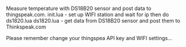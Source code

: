 Measure temperature with DS18B20 sensor and post data to thingspeak.com.
init.lua - set up WIFI station and wait for ip then do ds1820.lua
ds1820.lua - get data from DS18B20 sensor and post them to Thinkspeak.com

Please remember change your thingspea API key and WIFI settings...
